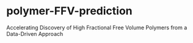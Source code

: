 # polymer-FFV-prediction
Accelerating Discovery of High Fractional Free Volume Polymers from a Data-Driven Approach
